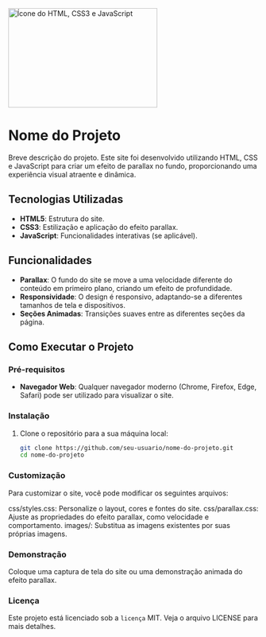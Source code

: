<img src="https://www.pngfind.com/pngs/m/683-6834215_html-css-js-icon-hd-png-download.png" alt="Ícone do HTML, CSS3 e JavaScript" width="300" height="200">

# Nome do Projeto

Breve descrição do projeto. Este site foi desenvolvido utilizando HTML, CSS e JavaScript para criar um efeito de parallax no fundo, proporcionando uma experiência visual atraente e dinâmica.

## Tecnologias Utilizadas

- **HTML5**: Estrutura do site.
- **CSS3**: Estilização e aplicação do efeito parallax.
- **JavaScript**: Funcionalidades interativas (se aplicável).

## Funcionalidades

- **Parallax**: O fundo do site se move a uma velocidade diferente do conteúdo em primeiro plano, criando um efeito de profundidade.
- **Responsividade**: O design é responsivo, adaptando-se a diferentes tamanhos de tela e dispositivos.
- **Seções Animadas**: Transições suaves entre as diferentes seções da página.

## Como Executar o Projeto

### Pré-requisitos

- **Navegador Web**: Qualquer navegador moderno (Chrome, Firefox, Edge, Safari) pode ser utilizado para visualizar o site.

### Instalação

1. Clone o repositório para a sua máquina local:

   ```bash
   git clone https://github.com/seu-usuario/nome-do-projeto.git
   cd nome-do-projeto


### Customização
Para customizar o site, você pode modificar os seguintes arquivos:

css/styles.css: Personalize o layout, cores e fontes do site.
css/parallax.css: Ajuste as propriedades do efeito parallax, como velocidade e comportamento.
images/: Substitua as imagens existentes por suas próprias imagens.

### Demonstração

Coloque uma captura de tela do site ou uma demonstração animada do efeito parallax.

### Licença

Este projeto está licenciado sob a `licença` MIT. Veja o arquivo LICENSE para mais detalhes.
